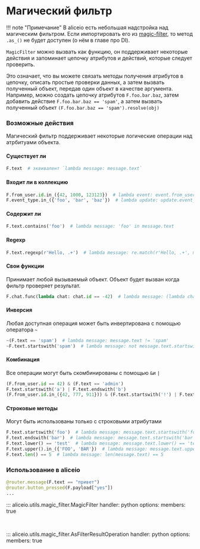 # Магический фильтр

!!! note "Примечание"
    В aliceio есть небольшая надстройка над магическим фильтром.
    Если импортировать его из [magic-filter](https://pypi.org/project/magic-filter/), то метод `.as_()` не будет доступен (о нём в главе про DI).

`MagicFilter` можно вызвать как функцию, он поддерживает некоторые действия и запоминает цепочку атрибутов и действий, которые следует проверить.

Это означает, что вы можете связать методы получения атрибутов в цепочку, описать простые проверки данных, а затем вызвать полученный объект, передав один объект в качестве аргумента.
Например, можно создать цепочку атрибутов `F.foo.bar.baz`, затем добавить действие `F.foo.bar.baz == 'spam'`, а затем вызвать полученный объект `(F.foo.bar.baz == 'spam').resolve(obj)`

### Возможные действия

Магический фильтр поддерживает некоторые логические операции над атрбитуами объекта.

#### Существует ли
```python
F.text  # эквивалент `lambda message: message.text`
```

#### Входит ли в коллекцию
```python
F.from_user.id.in_({42, 1000, 123123})  # lambda event: event.from_user.id in {42, 1000, 123123}
F.event_type.in_({'foo', 'bar', 'baz'})  # lambda update: update.event_type in {'foo', 'bar', 'baz'}
```

#### Содержит ли
```python
F.text.contains('foo')  # lambda message: 'foo' in message.text
```

#### Regexp
```python
F.text.regexp(r'Hello, .+')  # lambda message: re.match(r'Hello, .+', message.text)
```

#### Свои функции

Принимает любой вызываемый объект. Объект будет вызван когда фильтр проверяет результат.
```python
F.chat.func(lambda chat: chat.id == -42)  # lambda message: (lambda chat: chat.id == -42)(message.chat)
```

#### Инверсия
Любая доступная операция может быть инвертирована с помощью оператора `~`
```python
~(F.text == 'spam')  # lambda message: message.text != 'spam'
~F.text.startswith('spam')  # lambda message: not message.text.startswith('spam')
```

#### Комбинация
Все операции могут быть скомбинированы с помощью `&`и `|`
```python
(F.from_user.id == 42) & (F.text == 'admin')
F.text.startswith('a') | F.text.endswith('b')
(F.from_user.id.in_({42, 777, 911})) & (F.text.startswith('!') | F.text.startswith('/')) & F.text.contains('ban')
```

#### Строковые методы
Могут быть использованы только с строковыми атрибутами
```python
F.text.startswith('foo')  # lambda message: message.text.startswith('foo')
F.text.endswith('bar')  # lambda message: message.text.startswith('bar')
F.text.lower() == 'test'  # lambda message: message.text.lower() == 'test'
F.text.upper().in_({'FOO', 'BAR'})  # lambda message: message.text.upper() in {'FOO', 'BAR'}
F.text.len() == 5  # lambda message: len(message.text) == 5
```

### Использование в aliceio
```python
@router.message(F.text == "привет")
@router.button_pressed(F.payload["yes"])
...
```

::: aliceio.utils.magic_filter.MagicFilter
    handler: python
    options:
      members: true

<br/>

::: aliceio.utils.magic_filter.AsFilterResultOperation
    handler: python
    options:
      members: true
